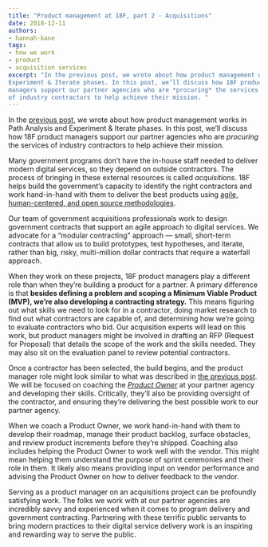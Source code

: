 ```yaml
---
title: "Product management at 18F, part 2 - Acquisitions"
date: 2018-12-11
authors:
- hannah-kane
tags:
- how we work
- product
- acquisition services
excerpt: "In the previous post, we wrote about how product management works in Path Analysis and
Experiment & Iterate phases. In this post, we’ll discuss how 18F product
managers support our partner agencies who are *procuring* the services
of industry contractors to help achieve their mission. "
---
```


In the [previous post](https://18f.gsa.gov/2018/12/04/product-management-at-18f-part-1-new-engagements/),
we wrote about how product management works in Path Analysis and
Experiment & Iterate phases. In this post, we’ll discuss how 18F product
managers support our partner agencies who are *procuring* the services
of industry contractors to help achieve their mission.

Many government programs don’t have the in-house staff needed to deliver
modern digital services, so they depend on outside contractors. The
process of bringing in these external resources is called
*acquisitions*. 18F helps build the government’s capacity to identify
the right contractors and work hand-in-hand with them to deliver the
best products using [agile, human-centered, and open source methodologies](https://18f.gsa.gov/partnership-principles/).

Our team of government acquisitions professionals work to design
government contracts that support an agile approach to digital services.
We advocate for a “modular contracting” approach — small, short-term
contracts that allow us to build prototypes, test hypotheses, and
iterate, rather than big, risky, multi-million dollar contracts that
require a waterfall approach.

When they work on these projects, 18F product managers play a different
role than when they’re building a product for a partner. A primary
difference is that **besides defining a problem and scoping a Minimum
Viable Product (MVP), we’re also developing a contracting strategy.**
This means figuring out what skills we need to look for in a contractor,
doing market research to find out what contractors are capable of, and
determining how we’re going to evaluate contractors who bid. Our
acquisition experts will lead on this work, but product managers might
be involved in drafting an RFP (Request for Proposal) that details the
scope of the work and the skills needed. They may also sit on the
evaluation panel to review potential contractors.

Once a contractor has been selected, the build begins, and the product
manager role might look similar to what was described in [the previous post](https://18f.gsa.gov/2018/12/04/product-management-at-18f-part-1-new-engagements/). We will be focused on coaching the [*Product Owner*](https://18f.gsa.gov/2018/04/17/so-youre-a-product-owner/) at
your partner agency and developing their skills. Critically, they’ll
also be providing oversight of the contractor, and ensuring they’re
delivering the best possible work to our partner agency.

When we coach a Product Owner, we work hand-in-hand with them to develop
their roadmap, manage their product backlog, surface obstacles, and
review product increments before they’re shipped. Coaching also includes
helping the Product Owner to work well with the vendor. This might mean
helping them understand the purpose of sprint ceremonies and their role
in them. It likely also means providing input on vendor performance and
advising the Product Owner on how to deliver feedback to the vendor.

Serving as a product manager on an acquisitions project can be
profoundly satisfying work. The folks we work with at our partner
agencies are incredibly savvy and experienced when it comes to program
delivery and government contracting. Partnering with these terrific
public servants to bring modern practices to their digital service
delivery work is an inspiring and rewarding way to serve the public.
